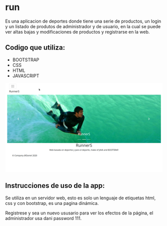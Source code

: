 # run


Es una aplicacion de deportes donde tiene una serie de productos, un login y un listado de produtos de administrador y de usuario, en la cual se puede ver altas bajas y modificaciones de productos y registrarse en la web.


## Codigo que utiliza:
- BOOTSTRAP
- CSS
- HTML
- JAVASCRIPT

![No disponemos de la imagen.](PORTADARUNNERS.png?raw=true "Listado de Productos")


## Instrucciones de uso de la app:
Se utiliza en un servidor web, esto es solo un lenguaje de etiquetas html, css y con bootstrap, es una pagina dinámica.

Registrese y sea un nuevo ususario para ver los efectos de la página, el administrador usa dani password 111.
